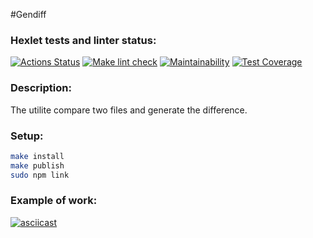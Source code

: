 #Gendiff

### Hexlet tests and linter status:
[![Actions Status](https://github.com/Logan4646/backend-project-46/workflows/hexlet-check/badge.svg)](https://github.com/Logan4646/backend-project-46/actions)
[![Make lint check](https://github.com/Logan4646/backend-project-46/actions/workflows/make-lint-check.yml/badge.svg)](https://github.com/Logan4646/backend-project-46/actions)
[![Maintainability](https://api.codeclimate.com/v1/badges/a605e7b84bfbca08197d/maintainability)](https://codeclimate.com/github/Logan4646/backend-project-46/maintainability)
[![Test Coverage](https://api.codeclimate.com/v1/badges/a605e7b84bfbca08197d/test_coverage)](https://codeclimate.com/github/Logan4646/backend-project-46/test_coverage) 
### Description:  
The utilite compare two files and generate the difference.  
  
### Setup: 

```bash
make install  
make publish  
sudo npm link  
```
### Example of work:
[![asciicast](https://asciinema.org/a/wCzKUyCEqEeWWaSo44TPOkGE4.svg)](https://asciinema.org/a/wCzKUyCEqEeWWaSo44TPOkGE4)
